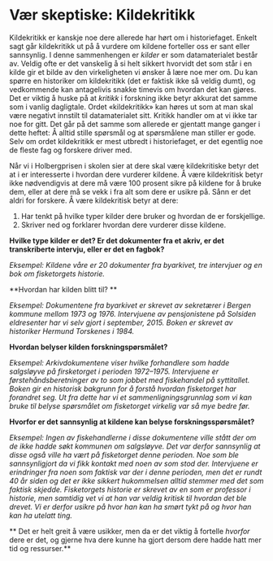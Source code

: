 # Vær skeptiske: Kildekritikk

Kildekritikk er kanskje noe dere allerede har hørt om i historiefaget. Enkelt sagt går kildekritikk ut på å vurdere om kildene forteller oss er sant eller sannsynlig. I denne sammenhengen er _kilder_ er som datamaterialet består av. Veldig ofte er det vanskelig å si helt sikkert hvorvidt det som står i en kilde gir et bilde av den virkeligheten vi ønsker å lære noe mer om. Du kan spørre en historiker om kildekritikk (det er faktisk ikke så veldig dumt), og vedkommende kan antagelivis snakke timevis om hvordan det kan gjøres. Det er viktig å huske på at _kritikk_ i forskning ikke betyr akkurat det samme som i vanlig dagligtale. Ordet «kildekritikk» kan høres ut som at man skal være negativt innstilt til datamaterialet sitt. Kritikk handler om at vi ikke tar noe for gitt. Det går på det samme som allerede er gjentatt mange ganger i dette heftet: Å alltid stille spørsmål og at spørsmålene man stiller er gode. Selv om ordet kildekritikk er mest utbredt i historiefaget, er det egentlig noe de fleste fag og forskere driver med.

Når vi i Holbergprisen i skolen sier at dere skal være kildekritiske betyr det at i er interesserte i hvordan dere vurderer kildene. Å være kildekritisk betyr ikke nødvendigvis at dere må være 100 prosent sikre på kildene for å bruke dem, eller at dere må se vekk i fra alt som dere er usikre på. Sånn er det aldri for forskere. Å være kildekritisk betyr at dere:

  1. Har tenkt på hvilke typer kilder dere bruker og hvordan de er forskjellige.
  2. Skriver ned og forklarer hvordan dere vurderer disse kildene.

**Hvilke type kilder er det? Er det dokumenter fra et akriv, er det transkriberte intervju, eller er det en fagbok?**

_Eksempel: Kildene våre er 20 dokumenter fra byarkivet, tre intervjuer og en bok om fisketorgets historie._

**Hvordan har kilden blitt til? **

_Eksempel: Dokumentene fra byarkivet er skrevet av sekretærer i Bergen kommune mellom 1973 og 1976. Intervjuene av pensjonistene på Solsiden eldresenter har vi selv gjort i september, 2015. Boken er skrevet av historiker Hermund Torskenes i 1984._

**Hvordan belyser kilden forskningspørsmålet?**

_Eksempel: Arkivdokumentene viser hvilke forhandlere som hadde salgsløyve på firsketorget i perioden 1972–1975. Intervjuene er førstehåndsberetninger av to som jobbet med fiskehandel på syttitallet. Boken gir en historisk bakgrunn for å forstå hvordan fisketorget har forandret seg. Ut fra dette har vi et sammenligningsgrunnlag som vi kan bruke til belyse spørsmålet om fisketorget virkelig var så mye bedre før._

**Hvorfor er det sannsynlig at kildene kan belyse forskningsspørsmålet?**

_Eksempel: Ingen av fiskehandlerne i disse dokumentene ville stått der om de ikke hadde søkt kommunen om salgsløyve. Det var derfor sannsynlig at disse også ville ha vært på fisketorget denne perioden. Noe som ble sannsynligjort da vi fikk kontakt med noen av som stod der. Intervjuene er erindringer fra noen som faktisk var der i denne perioden, men det er rundt 40 år siden og det er ikke sikkert hukommelsen alltid stemmer med det som faktisk skjedde. _Fisketorgets historie_ er skrevet av en som er professor i historie, men samtidig vet vi at han var veldig kritisk til hvordan det ble drevet. Vi er derfor usikre på hvor han kan ha smørt tykt på og hvor han kan ha utelatt ting._

** Det er helt greit å være usikker, men da er det viktig å fortelle _hvorfor_ dere er det, og gjerne hva dere kunne ha gjort dersom dere hadde hatt mer tid og ressurser.**
